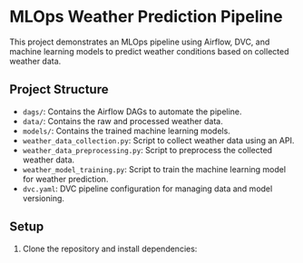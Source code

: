 # MLOps Weather Prediction Pipeline

This project demonstrates an MLOps pipeline using Airflow, DVC, and machine learning models to predict weather conditions based on collected weather data.

## Project Structure

- `dags/`: Contains the Airflow DAGs to automate the pipeline.
- `data/`: Contains the raw and processed weather data.
- `models/`: Contains the trained machine learning models.
- `weather_data_collection.py`: Script to collect weather data using an API.
- `weather_data_preprocessing.py`: Script to preprocess the collected weather data.
- `weather_model_training.py`: Script to train the machine learning model for weather prediction.
- `dvc.yaml`: DVC pipeline configuration for managing data and model versioning.

## Setup

1. Clone the repository and install dependencies:

